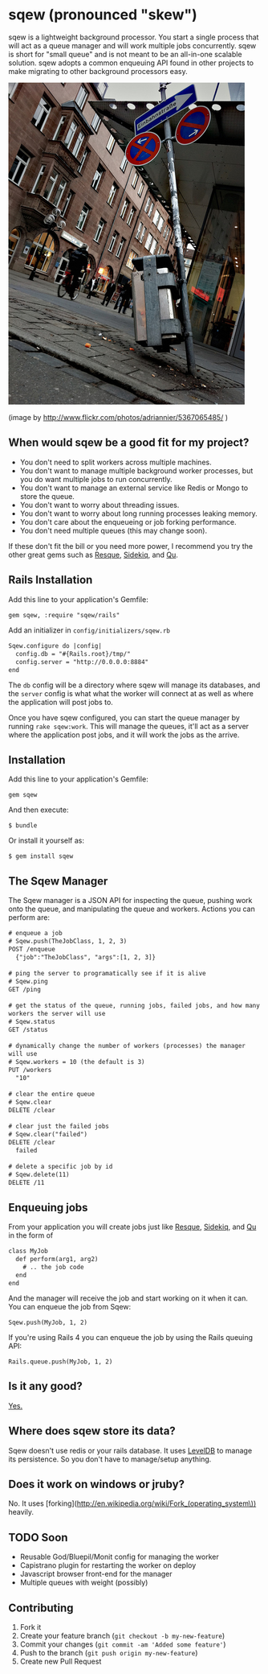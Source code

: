 # sqew (pronounced "skew")

sqew is a lightweight background processor. You start a single process that will act as a queue manager and will work multiple jobs concurrently. sqew is short for "small queue" and is not meant to be an all-in-one scalable solution. sqew adopts a common enqueuing API found in other projects to make migrating to other background processors easy.

<a href="http://www.flickr.com/photos/adriannier/5367065485/"><img src="https://github.com/zmoazeni/sqew/raw/master/skewed-pole.jpg" alt="A skewed photograph by http://www.flickr.com/photos/adriannier/5367065485/" /></a>

(image by http://www.flickr.com/photos/adriannier/5367065485/ )

## When would sqew be a good fit for my project?

* You don't need to split workers across multiple machines.
* You don't want to manage multiple background worker processes, but you do want multiple jobs to run concurrently.
* You don't want to manage an external service like Redis or Mongo to store the queue.
* You don't want to worry about threading issues.
* You don't want to worry about long running processes leaking memory.
* You don't care about the enqueueing or job forking performance.
* You don't need multiple queues (this may change soon).

If these don't fit the bill or you need more power, I recommend you try the other great gems such as [Resque](https://github.com/defunkt/resque), [Sidekiq](https://github.com/mperham/sidekiq), and [Qu](https://github.com/bkeepers/qu).

## Rails Installation

Add this line to your application's Gemfile:

    gem sqew, :require "sqew/rails"

Add an initializer in `config/initializers/sqew.rb`

    Sqew.configure do |config|
      config.db = "#{Rails.root}/tmp/"
      config.server = "http://0.0.0.0:8884"
    end

The `db` config will be a directory where sqew will manage its databases, and the `server` config is what what the worker will connect at as well as where the application will post jobs to.

Once you have sqew configured, you can start the queue manager by running `rake sqew:work`. This will manage the queues, it'll act as a server where the application post jobs, and it will work the jobs as the arrive.

## Installation

Add this line to your application's Gemfile:

    gem sqew

And then execute:

    $ bundle

Or install it yourself as:

    $ gem install sqew
    
## The Sqew Manager

The Sqew manager is a JSON API for inspecting the queue, pushing work onto the queue, and manipulating the queue and workers. Actions you can perform are:

    # enqueue a job
    # Sqew.push(TheJobClass, 1, 2, 3)
    POST /enqueue
      {"job":"TheJobClass", "args":[1, 2, 3]}
    
    # ping the server to programatically see if it is alive
    # Sqew.ping
    GET /ping
    
    # get the status of the queue, running jobs, failed jobs, and how many workers the server will use
    # Sqew.status
    GET /status
    
    # dynamically change the number of workers (processes) the manager will use
    # Sqew.workers = 10 (the default is 3)
    PUT /workers
      "10"
    
    # clear the entire queue
    # Sqew.clear
    DELETE /clear
    
    # clear just the failed jobs
    # Sqew.clear("failed")
    DELETE /clear
      failed
    
    # delete a specific job by id
    # Sqew.delete(11)
    DELETE /11
  
## Enqueuing jobs

From your application you will create jobs just like [Resque](https://github.com/defunkt/resque), [Sidekiq](https://github.com/mperham/sidekiq), and [Qu](https://github.com/bkeepers/qu) in the form of

    class MyJob
      def perform(arg1, arg2)
        # .. the job code
      end
    end

And the manager will receive the job and start working on it when it can. You can enqueue the job from Sqew:

    Sqew.push(MyJob, 1, 2)
    
If you're using Rails 4 you can enqueue the job by using the Rails queuing API:

    Rails.queue.push(MyJob, 1, 2)

## Is it any good?

[Yes.](http://news.ycombinator.com/item?id=3067434)

## Where does sqew store its data?

Sqew doesn't use redis or your rails database. It uses [LevelDB](http://code.google.com/p/leveldb/) to manage its persistence. So you don't have to manage/setup anything.

## Does it work on windows or jruby?

No. It uses [forking](http://en.wikipedia.org/wiki/Fork_(operating_system\)) heavily.

## TODO Soon

* Reusable God/Bluepil/Monit config for managing the worker
* Capistrano plugin for restarting the worker on deploy
* Javascript browser front-end for the manager
* Multiple queues with weight (possibly)

## Contributing

1. Fork it
2. Create your feature branch (`git checkout -b my-new-feature`)
3. Commit your changes (`git commit -am 'Added some feature'`)
4. Push to the branch (`git push origin my-new-feature`)
5. Create new Pull Request
